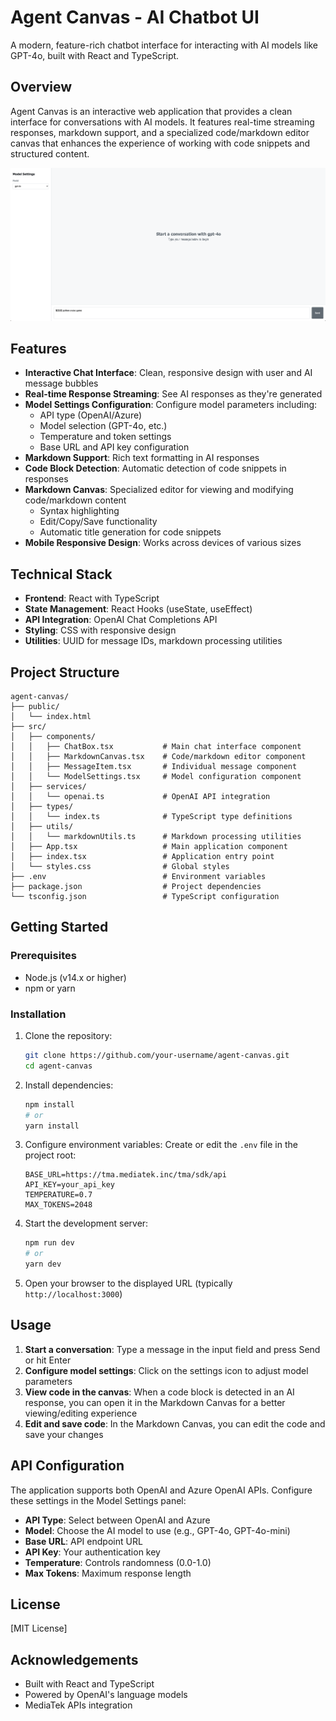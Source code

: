# Agent Canvas - AI Chatbot UI

A modern, feature-rich chatbot interface for interacting with AI models like GPT-4o, built with React and TypeScript.

## Overview

Agent Canvas is an interactive web application that provides a clean interface for conversations with AI models. It features real-time streaming responses, markdown support, and a specialized code/markdown editor canvas that enhances the experience of working with code snippets and structured content.

![Agent Canvas](assets/image.png)

## Features

- **Interactive Chat Interface**: Clean, responsive design with user and AI message bubbles
- **Real-time Response Streaming**: See AI responses as they're generated
- **Model Settings Configuration**: Configure model parameters including:
    - API type (OpenAI/Azure)
    - Model selection (GPT-4o, etc.)
    - Temperature and token settings
    - Base URL and API key configuration
- **Markdown Support**: Rich text formatting in AI responses
- **Code Block Detection**: Automatic detection of code snippets in responses
- **Markdown Canvas**: Specialized editor for viewing and modifying code/markdown content
    - Syntax highlighting
    - Edit/Copy/Save functionality
    - Automatic title generation for code snippets
- **Mobile Responsive Design**: Works across devices of various sizes

## Technical Stack

- **Frontend**: React with TypeScript
- **State Management**: React Hooks (useState, useEffect)
- **API Integration**: OpenAI Chat Completions API
- **Styling**: CSS with responsive design
- **Utilities**: UUID for message IDs, markdown processing utilities

## Project Structure

```
agent-canvas/
├── public/
│   └── index.html
├── src/
│   ├── components/
│   │   ├── ChatBox.tsx           # Main chat interface component
│   │   ├── MarkdownCanvas.tsx    # Code/markdown editor component
│   │   ├── MessageItem.tsx       # Individual message component
│   │   └── ModelSettings.tsx     # Model configuration component
│   ├── services/
│   │   └── openai.ts             # OpenAI API integration
│   ├── types/
│   │   └── index.ts              # TypeScript type definitions
│   ├── utils/
│   │   └── markdownUtils.ts      # Markdown processing utilities
│   ├── App.tsx                   # Main application component
│   ├── index.tsx                 # Application entry point
│   └── styles.css                # Global styles
├── .env                          # Environment variables
├── package.json                  # Project dependencies
└── tsconfig.json                 # TypeScript configuration
```

## Getting Started

### Prerequisites

- Node.js (v14.x or higher)
- npm or yarn

### Installation

1. Clone the repository:

    ```bash
    git clone https://github.com/your-username/agent-canvas.git
    cd agent-canvas
    ```

2. Install dependencies:

    ```bash
    npm install
    # or
    yarn install
    ```

3. Configure environment variables:
    Create or edit the `.env` file in the project root:

    ```
    BASE_URL=https://tma.mediatek.inc/tma/sdk/api
    API_KEY=your_api_key
    TEMPERATURE=0.7
    MAX_TOKENS=2048
    ```

4. Start the development server:

    ```bash
    npm run dev
    # or
    yarn dev
    ```

5. Open your browser to the displayed URL (typically `http://localhost:3000`)

## Usage

1. **Start a conversation**: Type a message in the input field and press Send or hit Enter
2. **Configure model settings**: Click on the settings icon to adjust model parameters
3. **View code in the canvas**: When a code block is detected in an AI response, you can open it in the Markdown Canvas for a better viewing/editing experience
4. **Edit and save code**: In the Markdown Canvas, you can edit the code and save your changes

## API Configuration

The application supports both OpenAI and Azure OpenAI APIs. Configure these settings in the Model Settings panel:

- **API Type**: Select between OpenAI and Azure
- **Model**: Choose the AI model to use (e.g., GPT-4o, GPT-4o-mini)
- **Base URL**: API endpoint URL
- **API Key**: Your authentication key
- **Temperature**: Controls randomness (0.0-1.0)
- **Max Tokens**: Maximum response length

## License

[MIT License]

## Acknowledgements

- Built with React and TypeScript
- Powered by OpenAI's language models
- MediaTek APIs integration
